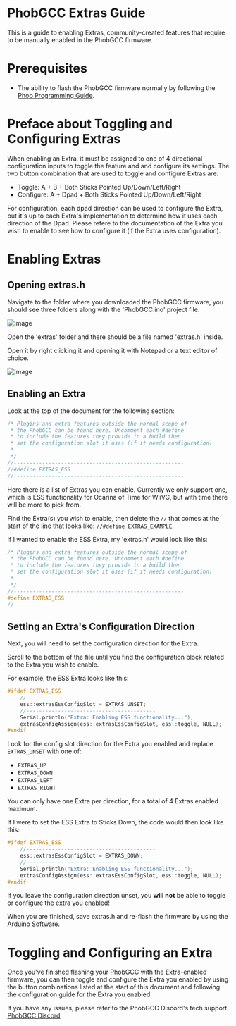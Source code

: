 # PhobGCC Extras Guide

This is a guide to enabling Extras, community-created features that require to be manually enabled in the PhobGCC firmware.

# Prerequisites

* The ability to flash the PhobGCC firmware normally by following the [Phob Programming Guide](https://github.com/PhobGCC/PhobGCC-doc/blob/main/For_Users/Phob_Programming_Guide.md).

# Preface about Toggling and Configuring Extras

When enabling an Extra, it must be assigned to one of 4 directional configuration
inputs to toggle the feature and and configure its settings. The two button combination
that are used to toggle and configure Extras are:

* Toggle: A + B + Both Sticks Pointed Up/Down/Left/Right
* Configure: A + Dpad + Both Sticks Pointed Up/Down/Left/Right

For configuration, each dpad direction can be used to configure the Extra, but it's up to each Extra's
implementation to determine how it uses each direction of the Dpad. Please refere to the documentation
of the Extra you wish to enable to see how to configure it (if the Extra uses configuration).

# Enabling Extras

## Opening extras.h

Navigate to the folder where you downloaded the PhobGCC firmware, you should
see three folders along with the 'PhobGCC.ino' project file.

![image](https://user-images.githubusercontent.com/22358804/194706645-0aa14dc5-4d2f-4e39-a6be-a88dff56749b.png)

Open the 'extras' folder and there should be a file named 'extras.h' inside.

Open it by right clicking it and opening it with Notepad or a text editor of choice.

![image](https://user-images.githubusercontent.com/22358804/194707025-948928e9-693f-402b-bb94-c0d591a9ae9d.png)

## Enabling an Extra

Look at the top of the document for the following section:

```c++
/* Plugins and extra features outside the normal scope of
 * the PhobGCC can be found here. Uncomment each #define
 * to include the features they provide in a build then
 * set the configuration slot it uses (if it needs configuration)
 * 
 */
//------------------------------------------------------
//#define EXTRAS_ESS
//------------------------------------------------------
```

Here there is a list of Extras you can enable. Currently we only support one, 
which is ESS functionality for Ocarina of Time for WiiVC, but with time there
will be more to pick from.

Find the Extra(s) you wish to enable, then delete the `//` that comes at the
start of the line that looks like: `//#define EXTRAS_EXAMPLE`. 

If I wanted to enable the ESS Extra, my 'extras.h' would look like this:

```c++
/* Plugins and extra features outside the normal scope of
 * the PhobGCC can be found here. Uncomment each #define
 * to include the features they provide in a build then
 * set the configuration slot it uses (if it needs configuration)
 * 
 */
//------------------------------------------------------
#define EXTRAS_ESS
//------------------------------------------------------
```

## Setting an Extra's Configuration Direction

Next, you will need to set the configuration direction for the Extra. 

Scroll to the bottom of the file until you find the configuration block
related to the Extra you wish to enable.

For example, the ESS Extra looks like this:

```c++
#ifdef EXTRAS_ESS
	//-----------------------------------------
	ess::extrasEssConfigSlot = EXTRAS_UNSET;
	//-----------------------------------------
	Serial.println("Extra: Enabling ESS functionality...");
	extrasConfigAssign(ess::extrasEssConfigSlot, ess::toggle, NULL);
#endif
```

Look for the config slot direction for the Extra you enabled and replace `EXTRAS_UNSET` 
with one of: 

* `EXTRAS_UP`
* `EXTRAS_DOWN`
* `EXTRAS_LEFT`
* `EXTRAS_RIGHT`

You can only have one Extra per direction, for a total of 4 Extras enabled maximum.

If I were to set the ESS Extra to Sticks Down, the code would then look like this:

```c++
#ifdef EXTRAS_ESS
	//-----------------------------------------
	ess::extrasEssConfigSlot = EXTRAS_DOWN;
	//-----------------------------------------
	Serial.println("Extra: Enabling ESS functionality...");
	extrasConfigAssign(ess::extrasEssConfigSlot, ess::toggle, NULL);
#endif
```

If you leave the configuration direction unset, you **will not** be able to toggle or configure
the extra you enabled!

When you are finished, save extras.h and re-flash the firmware by using the Arduino Software.

# Toggling and Configuring an Extra

Once you've finished flashing your PhobGCC with the Extra-enabled firmware, you can then 
toggle and configure the Extra you enabled by using the button combinations listed at the
start of this document and following the configuration guide for the Extra you enabled.

If you have any issues, please refer to the PhobGCC Discord's tech support.
[PhobGCC Discord](https://discord.gg/yrpUu7mgzm)

